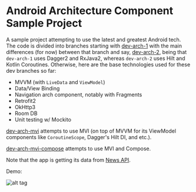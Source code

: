 # Android Architecture Component Sample Project
A sample project attempting to use the latest and greatest Android tech. The code is divided into branches starting with [dev-arch-1](https://github.com/DaveNOTDavid/arch-component-sample/tree/dev-arch-1) with the main differences (for now) between that branch and say, [dev-arch-2](https://github.com/DaveNOTDavid/arch-component-sample/tree/dev-arch-2), being that `dev-arch-1` uses Dagger2 and RxJava2, whereas `dev-arch-2` uses Hilt and Kotlin Coroutines. Otherwise, here are the base technologies used for these dev branches so far:
- MVVM (with `LiveData` and `ViewModel`)
- Data/View Binding
- Navigation arch component, notably with Fragments
- Retrofit2
- OkHttp3
- Room DB
- Unit testing w/ Mockito

[dev-arch-mvi](https://github.com/davenotdavid/arch-component-sample/tree/dev-arch-mvi) attempts to use MVI (on top of MVVM for its ViewModel components like `CoroutineScope`, Dagger's Hilt DI, and etc.).

[dev-arch-mvi-compose](https://github.com/davenotdavid/arch-component-sample/tree/dev-arch-mvi-compose) attempts to use MVI and Compose.

Note that the app is getting its data from [News API](https://newsapi.org).

Demo:

![alt tag](https://media.giphy.com/media/owSPoNvGV9k3ugESUh/giphy.gif)

